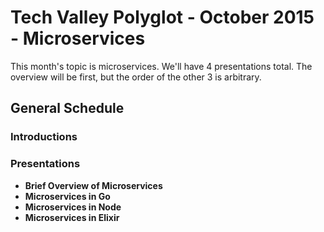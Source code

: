 # Tech Valley Polyglot - October 2015 - Microservices

This month's topic is microservices. We'll have 4 presentations total. The overview will be first, but the order of the other 3 is arbitrary.

## General Schedule

### Introductions

### Presentations

- __Brief Overview of Microservices__
- __Microservices in Go__
- __Microservices in Node__
- __Microservices in Elixir__
